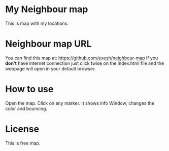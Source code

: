 # My Neighbour map

This is map with my locations.

# Neighbour map URL
You can find this map at:
https://github.com/exesh/neighbour-map
If you **don't** have internet connection just click twise on the index.html file and the webpage will open in your default browser.

# How to use
Open the map. Click on any marker. It shows info Window, changes the color and bouncing.

# License
This is free map.